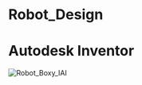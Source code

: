 # Robot_Design
# Autodesk Inventor
![Robot_Boxy_IAI](https://user-images.githubusercontent.com/42114112/211176409-9af9882e-e760-4eef-94c2-318d542f13bc.PNG)
